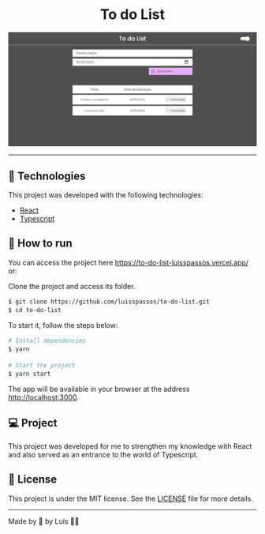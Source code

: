 <h1 align="center">To do List</h1>
<img src="src/assets/site.png" alt="Site Image" />

---

## 🧪 Technologies

<p>This project was developed with the following technologies:</p>

- [React](https://en.reactjs.org/)
- [Typescript](https://www.typescriptlang.org/)

## 🚀 How to run

<p>You can access the project here <a href="https://to-do-list-luisspassos.vercel.app/">https://to-do-list-luisspassos.vercel.app/</a> or:</p>
<p>Clone the project and access its folder.</p>

```bash
$ git clone https://github.com/luisspassos/to-do-list.git
$ cd to-do-list
```

<p>To start it, follow the steps below:</p>

 ```bash
 # Install dependencies
 $ yarn
 
 # Start the project
 $ yarn start
 ```
 <p>The app will be available in your browser at the address <a href="http://localhost:3000">http://localhost:3000</a>.</p>
 
 ## 💻 Project
 
 <p>This project was developed for me to strengthen my knowledge with React and also served as an entrance to the world of Typescript.</p>
 
 ## 📝 License
 
 <p>This project is under the MIT license. See the <a href="./LICENSE">LICENSE</a> file for more details.</p>
 
 ---
 
 <p>Made by 💜 by Luís 👋🏻</p>
